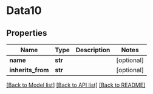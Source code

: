 # Data10

## Properties
Name | Type | Description | Notes
------------ | ------------- | ------------- | -------------
**name** | **str** |  | [optional] 
**inherits_from** | **str** |  | [optional] 

[[Back to Model list]](../README.md#documentation-for-models) [[Back to API list]](../README.md#documentation-for-api-endpoints) [[Back to README]](../README.md)


